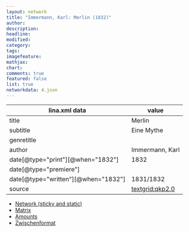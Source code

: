 ```yaml
---
layout: network
title: "Immermann, Karl: Merlin (1832)"
author:
description:
headline:
modified:
category:
tags:
imagefeature: 
mathjax: 
chart: 
comments: true
featured: false
list: true
networkdata: 4.json
---
```

lina.xml data  | value
------------- | -------------
title|Merlin
subtitle|Eine Mythe
genretitle|
author|Immermann, Karl
date[@type="print"][@when="1832"]|1832
date[@type="premiere"]|
date[@type="written"][@when="1832"]|1831/1832
source|[textgrid:qkp2.0](https://textgridlab.org/1.0/tgcrud-public/rest/textgrid:qkp2.0/data)



* [Network (sticky and static)](/network4)
* [Matrix](/matrix4)
* [Amounts](/amount4)
* [Zwischenformat](/lina4 )
